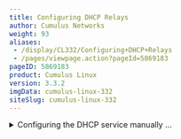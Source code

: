 ```yaml
---
title: Configuring DHCP Relays
author: Cumulus Networks
weight: 93
aliases:
 - /display/CL332/Configuring+DHCP+Relays
 - /pages/viewpage.action?pageId=5869183
pageID: 5869183
product: Cumulus Linux
version: 3.3.2
imgData: cumulus-linux-332
siteSlug: cumulus-linux-332
---
```

<details>

You can configure DHCP relays for IPv4 and IPv6.

To run DHCP for both IPv4 and IPv6, initiate the DHCP relay once for
IPv4 and once for IPv6. Following are the configurations on the server
hosts, DHCP relay and DHCP server using the following topology:

{{% imgOld 0 %}}

{{%notice warning%}}

The `dhcpd` and `dhcrelay` services are disabled by default. After you
finish configuring the DHCP relays and servers, you need to start those
services.

{{%/notice%}}

## <span>Configuring IPv4 DHCP Relays</span>

Configure `isc-dhcp-relay` using
[NCLU](/version/cumulus-linux-332/System_Configuration/Network_Command_Line_Utility),
specifying the IP addresses to each DHCP server and the interfaces that
are used as the uplinks.

In the examples below, the DHCP server IP address is 172.16.1.102, VLAN
1 (the SVI is vlan1) and the uplinks are swp51 and swp52.

{{%notice warning%}}

You configure a DHCP relay on a per-VLAN basis, specifying the SVI, not
the parent bridge — in our example, you would specify v*lan1* as the SVI
for VLAN 1; do not specify the bridge named *bridge* in this case.

As per [RFC 3046](https://tools.ietf.org/html/rfc3046), you can specify
as many server IP addresses that can fit in 255 octets, specifying each
address only once.

{{%/notice%}}

    cumulus@leaf01:~$ net add dhcp relay interface swp51
    cumulus@leaf01:~$ net add dhcp relay interface swp52
    cumulus@leaf01:~$ net add dhcp relay interface vlan1
    cumulus@leaf01:~$ net add dhcp relay server 172.16.1.102
    cumulus@leaf01:~$ net pending
    cumulus@leaf01:~$ net commit

These commands create the following configuration in the
`/etc/default/isc-dhcp-relay` file:

    cumulus@leaf01:~$ cat /etc/default/isc-dhcp-relay
    SERVERS="172.16.1.102"
    INTF_CMD="-i vlan1 -i swp51 -i swp52"
    OPTIONS=""

After you've finished configuring the DHCP relay, restart then enable
the `dhcrelay` service so the configuration persists between reboots:

    cumulus@leaf01:~$ sudo systemctl restart dhcrelay.service
    cumulus@leaf01:~$ sudo systemctl enable dhcrelay.service

To see the status of the DHCP relay, use the `systemctl status
dhcrelay.service` command:

    cumulus@leaf01:~$ sudo systemctl status dhcrelay.service
    ● dhcrelay.service - DHCPv4 Relay Agent Daemon
       Loaded: loaded (/lib/systemd/system/dhcrelay.service; enabled)
       Active: active (running) since Fri 2016-12-02 17:09:10 UTC; 2min 16s ago
         Docs: man:dhcrelay(8)
     Main PID: 1997 (dhcrelay)
       CGroup: /system.slice/dhcrelay.service
               └─1997 /usr/sbin/dhcrelay --nl -d -q -i vlan1 -i swp51 -i swp52 172.16.1.102

### <span id="src-5869183_ConfiguringDHCPRelays-82" class="confluence-anchor-link"></span><span>Using DHCP Option 82</span>

DHCP relays can be configured to inject the `circuit-id` field with the
`-a` option, which you add to the `OPTIONS` line in
`/etc/default/isc-dhcp-relay`. By default, the ingress SVI interface
that the relayed DHCP discover packet is processed against is injected
into this field. You can change this behavior by adding the
`--use-pif-circuit-id` option. With this option, the physical switch
port (swp) that the discover packet arrives on is placed in the
`circuit-id` field.

## <span>Configuring IPv6 DHCP Relays</span>

If you're configuring IPv6, the `/etc/default/isc-dhcp-relay6` variables
file has a different format than the `/etc/default/isc-dhcp-relay` file
for IPv4 DHCP relays. Make sure to configure the variables appropriately
by editing this file.

{{%notice note%}}

You cannot use NCLU to configure IPv6 relays.

{{%/notice%}}

    cumulus@leaf01:$ sudo nano /etc/default/isc-dhcp-relay6 
    SERVERS=" -u 2001:db8:100::2%swp51 -u 2001:db8:100::2%swp52"
    INTF_CMD="-l vlan1"

After you've finished configuring the DHCP relay, save your changes,
restart the `dhcrelay6` service, then enable the `dhcrelay6` service so
the configuration persists between reboots:

    cumulus@leaf01:~$ sudo systemctl restart dhcrelay6.service
    cumulus@leaf01:~$ sudo systemctl enable dhcrelay6.service

To see the status of the IPv6 DHCP relay, use the `systemctl status
dhcrelay6.service` command:

    cumulus@leaf01:~$ sudo systemctl status dhcrelay6.service
    ● dhcrelay6.service - DHCPv6 Relay Agent Daemon
       Loaded: loaded (/lib/systemd/system/dhcrelay6.service; disabled)
       Active: active (running) since Fri 2016-12-02 21:00:26 UTC; 1s ago
         Docs: man:dhcrelay(8)
     Main PID: 6152 (dhcrelay)
       CGroup: /system.slice/dhcrelay6.service
               └─6152 /usr/sbin/dhcrelay -6 --nl -d -q -l vlan1 -u 2001:db8:100::2 swp51 -u 2001:db8:100::2 swp52

## <span>Configuring Multiple DHCP Relays</span>

Cumulus Linux supports configuring multiple DHCP relay daemons on a
switch, to enable relaying of packets from different bridges to
different upstreams.

1.  As the sudo user, open `/etc/vrf/systemd.conf` in a text editor, and
    remove `dhcrelay`.

2.  Run the following command to reload the systemd files:
    
        cumulus@switch:~$ sudo systemctl daemon-reload

3.  Create a config file in `/etc/default` using the following format
    for each dhcrelay: `isc-dhcp-relay-<dhcp-name>`. An example file can
    be seen below:
    
        # Defaults for isc-dhcp-relay initscript# sourced by /etc/init.d/isc-dhcp-relay
        # installed at /etc/default/isc-dhcp-relay by the maintainer scripts
        #
        # This is a POSIX shell fragment
        #
        # What servers should the DHCP relay forward requests to?
        SERVERS="102.0.0.2"
        # On what interfaces should the DHCP relay (dhrelay) serve DHCP requests?
        # Always include the interface towards the DHCP server.
        # This variable requires a -i for each interface configured above.
        # This will be used in the actual dhcrelay command
        # For example, "-i eth0 -i eth1"
        INTF_CMD="-i swp2s2 -i swp2s3"
        # Additional options that are passed to the DHCP relay daemon?
        OPTIONS=""

4.  Run the following command to start a dhcrelay instance, replacing
    `dhcp-name` with the instance name or number:
    
        cumulus@switch:~$ sudo systemctl start dhcrelay@<dhcp-name>

## <span>Configuring the DHCP Relay Service Manually (Advanced)</span>

<summary>Configuring the DHCP service manually ... </summary>

By default, Cumulus Linux configures the DHCP relay service
automatically. However, in older versions of Cumulus Linux, you needed
to edit the `dhcrelay.service` file as described below. The IPv4
`dhcrelay.service` *Unit* script calls `/etc/default/isc-dhcp-relay` to
find launch variables.

    cumulus@switch:~$ cat /lib/systemd/system/dhcrelay.service 
    [Unit]
    Description=DHCPv4 Relay Agent Daemon
    Documentation=man:dhcrelay(8)
    After=network-oneline.target networking.service syslog.service
     
    [Service]
    Type=simple
    EnvironmentFile=-/etc/default/isc-dhcp-relay
    # Here, we are expecting the INTF_CMD to contain
    # the -i for each interface specified,
    #     e.g. "-i eth0 -i swp1"
    ExecStart=/usr/sbin/dhcrelay -d -q $INTF_CMD $SERVERS $OPTIONS
     
    [Install]
    WantedBy=multi-user.target

The `/etc/default/isc-dhcp-relay` variables file needs to reference both
interfaces participating in DHCP relay (facing the server and facing the
client) and the IP address of the server. If the client-facing interface
is a bridge port, specify the switch virtual interface (SVI) name if
using a [VLAN-aware
bridge](/version/cumulus-linux-332/Layer_One_and_Two/Ethernet_Bridging_-_VLANs/VLAN-aware_Bridge_Mode_for_Large-scale_Layer_2_Environments)
(for example, vlan100), or the bridge name if using traditional bridging
(for example, br100).

## <span>Troubleshooting the DHCP Relays</span>

If you are experiencing issues with the DHCP relay, you can run the
following commands to determine whether or not the issue is with
`systemd`. The following commands manually activate the DHCP relay
process, and they do not persist when you reboot the switch:

    cumulus@switch:~$ /usr/sbin/dhcrelay -4 -i <interface_facing_host> <ip_address_dhcp_server> -i <interface_facing_dhcp_server>
    cumulus@switch:~$ /usr/sbin/dhcrelay -6 -l <interface_facing_host> -u <ip_address_dhcp_server>%<interface_facing_dhcp_server>

For example:

    cumulus@leaf01:~$ /usr/sbin/dhcrelay -4 -i vlan1 172.16.1.102 -i swp51
    cumulus@leaf01:~$ /usr/sbin/dhcrelay -6 -l vlan1 -u 2001:db8:100::2%swp51

See `man dhcrelay` for more information.

### <span>Looking at the Log on Switch where DHCP Relay Is Configured</span>

Use the `journalctl` command to look at the behavior on the Cumulus
Linux switch that is providing the DHCP relay functionality:

    cumulus@leaf01:~$ sudo journalctl -l -n 20 | grep dhcrelay
    Dec 05 20:58:55 leaf01 dhcrelay[6152]: sending upstream swp52
    Dec 05 20:58:55 leaf01 dhcrelay[6152]: sending upstream swp51
    Dec 05 20:58:55 leaf01 dhcrelay[6152]: Relaying Reply to fe80::4638:39ff:fe00:3 port 546 down.
    Dec 05 20:58:55 leaf01 dhcrelay[6152]: Relaying Reply to fe80::4638:39ff:fe00:3 port 546 down.
    Dec 05 21:03:55 leaf01 dhcrelay[6152]: Relaying Renew from fe80::4638:39ff:fe00:3 port 546 going up.
    Dec 05 21:03:55 leaf01 dhcrelay[6152]: sending upstream swp52
    Dec 05 21:03:55 leaf01 dhcrelay[6152]: sending upstream swp51
    Dec 05 21:03:55 leaf01 dhcrelay[6152]: Relaying Reply to fe80::4638:39ff:fe00:3 port 546 down.
    Dec 05 21:03:55 leaf01 dhcrelay[6152]: Relaying Reply to fe80::4638:39ff:fe00:3 port 546 down.

You can run the command `journalctl` command with the `--since` flag to
specify a time period:

    cumulus@leaf01:~$ sudo journalctl -l --since "2 minutes ago" | grep dhcrelay
    Dec 05 21:08:55 leaf01 dhcrelay[6152]: Relaying Renew from fe80::4638:39ff:fe00:3 port 546 going up.
    Dec 05 21:08:55 leaf01 dhcrelay[6152]: sending upstream swp52
    Dec 05 21:08:55 leaf01 dhcrelay[6152]: sending upstream swp51

<article id="html-search-results" class="ht-content" style="display: none;">

</article>

<footer id="ht-footer">

</footer>

</details>
